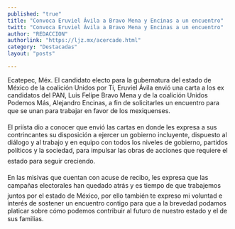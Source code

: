 ```yaml
---
published: "true"
title: "Convoca Eruviel Ávila a Bravo Mena y Encinas a un encuentro"
twitt: "Convoca Eruviel Ávila a Bravo Mena y Encinas a un encuentro"
author: "REDACCION"
authorlink: "https://ljz.mx/acercade.html"
category: "Destacadas"
layout: "posts"

---
```



  Ecatepec, Méx. El candidato electo para la gubernatura del estado de México de la coalición Unidos por Ti, Eruviel Ávila envió una carta a los ex candidatos del PAN, Luis Felipe Bravo Mena y de la coalición Unidos Podemos Más, Alejandro Encinas, a fin de solicitarles un encuentro para que se unan para trabajar en favor de los mexiquenses.



  El priísta dio a conocer que envió las cartas en donde les expresa a sus contrincantes su disposición a ejercer un gobierno incluyente, dispuesto al diálogo y al trabajo y en equipo con todos los niveles de gobierno, partidos políticos y la sociedad, para impulsar las obras de acciones que requiere el estado para seguir creciendo.



  En las misivas que cuentan con acuse de recibo, les expresa que las campañas electorales han quedado atrás y es tiempo de que trabajemos juntos por el estado de México, por ello también te expreso mi voluntad e interés de sostener un encuentro contigo para que a la brevedad podamos platicar sobre cómo podemos contribuir al futuro de nuestro estado y el de sus familias.

